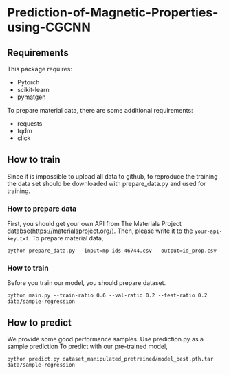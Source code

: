# Prediction-of-Magnetic-Properties-using-CGCNN

## Requirements
This package requires:
* Pytorch
* scikit-learn
* pymatgen

To prepare material data, there are some additional requirements:
* requests
* tqdm
* click

## How to train
Since it is impossible to upload all data to github, to reproduce the training the data set should be downloaded with prepare_data.py and used for training. 
### How to prepare data
First, you should get your own API from The Materials Project databse(https://materialsproject.org/). Then, please write it to the `your-api-key.txt`.
To prepare material data,
```
python prepare_data.py --input=mp-ids-46744.csv --output=id_prop.csv
```

### How to train
Before you train our model, you should prepare dataset.
```
python main.py --train-ratio 0.6 --val-ratio 0.2 --test-ratio 0.2 data/sample-regression
```

## How to predict
We provide some good performance samples. Use prediction.py as a sample prediction
To predict with our pre-trained model,
```
python predict.py dataset_manipulated_pretrained/model_best.pth.tar data/sample-regression
```
